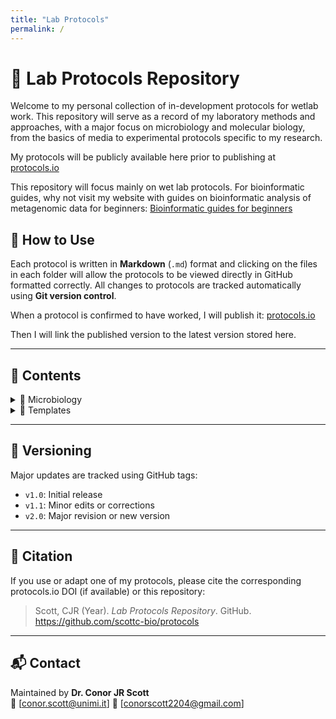 ```yaml
---
title: "Lab Protocols"
permalink: /
---
```


# 🧬 Lab Protocols Repository

Welcome to my personal collection of in-development protocols for wetlab work.
This repository will serve as a record of my laboratory methods and approaches, with a major focus on microbiology and molecular biology, from the basics of media to experimental protocols specific to my research.

My protocols will be publicly available here prior to publishing at [protocols.io](https://www.protocols.io/workspaces/cjr_protocols)

This repository will focus mainly on wet lab protocols. For bioinformatic guides, why not visit my website with guides on bioinformatic analysis of metagenomic data for beginners:
[Bioinformatic guides for beginners](https://scottc-bio.github.io/)

## 🧠 How to Use

Each protocol is written in **Markdown** (`.md`) format and clicking on the files in each folder will allow the protocols to be viewed directly in GitHub formatted correctly. All changes to protocols are tracked automatically using **Git version control**.

When a protocol is confirmed to have worked, I will publish it:
[protocols.io](https://www.protocols.io/workspaces/cjr_protocols)

Then I will link the published version to the latest version stored here.

---

## 📂 Contents

<details>
  <summary>🧫 Microbiology</summary>
  <p>Click the folder or a specific protocol below.</p>
  <ul>
    <li>📁 <a href="microbiology/media/bacterial_LCFM.html">Bacterial LCFM Preparation</a></li>
    <li>📁 <a href="microbiology/media/fungal_LCFM.html">Fungal LCFM Preparation</a></li>
  </ul>
</details>

<details>
  <summary>🧩 Templates</summary>
  <ul>
    <li>🔸 <a href="templates/protocol_template.html">Protocol Template</a></li>
  </ul>
</details>

---

## 🧩 Versioning

Major updates are tracked using GitHub tags:
- `v1.0`: Initial release
- `v1.1`: Minor edits or corrections
- `v2.0`: Major revision or new version

---

## 🧾 Citation

If you use or adapt one of my protocols, please cite the corresponding protocols.io DOI (if available) or this repository:

> Scott, CJR (Year). *Lab Protocols Repository*. GitHub. https://github.com/scottc-bio/protocols

---

## 📬 Contact

Maintained by **Dr. Conor JR Scott**  
📧 [conor.scott@unimi.it]
📧 [conorscott2204@gmail.com]
